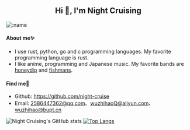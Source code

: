 <h2 align="center">Hi 👋, I'm Night Cruising</h2>

![:name](https://count.getloli.com/get/@:night-cruise?theme=rule34)

#### About me✨ 

* I use rust, python, go and c programming languages. My favorite programming language is rust.
* I like anime, programming and Japanese music. My favorite bands are [honeydip](https://www.last.fm/zh/music/honeydip) and [fishmans](https://www.last.fm/zh/music/Fishmans).

#### Find me👀

* Github: <https://github.com/night-cruise>
* Email: <2586447362@qq.com>、<wuzhihaoQ@aliyun.com>、<wuzhihao@bupt.cn>

![Night Cruising's GitHub stats](https://github-readme-stats-git-masterrstaa-rickstaa.vercel.app/api?username=night-cruise&show_icons=true&count_private=true)
[![Top Langs](https://github-readme-stats.vercel.app/api/top-langs/?username=night-cruise&layout=compact&hide=javascript,html,css,PowerShell)](https://github.com/anuraghazra/github-readme-stats)
